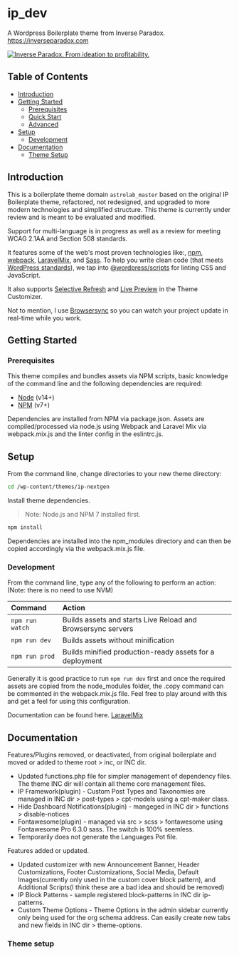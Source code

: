 # ip_dev <!-- omit in toc -->

A Wordpress Boilerplate theme from Inverse Paradox. <https://inverseparadox.com>

[![Inverse Paradox. From ideation to profitability.](https://www.inverseparadox.com/wp-content/uploads/2020/08/ip-icon.svg)](https://inverseparadox.com/contact/)

## Table of Contents <!-- omit in toc -->

- [Introduction](#introduction)
- [Getting Started](#getting-started)
  - [Prerequisites](#prerequisites)
  - [Quick Start](#quick-start)
  - [Advanced](#advanced)
- [Setup](#setup)
  - [Development](#development)
- [Documentation](#documentation)
  - [Theme Setup](#theme-setup)

## Introduction

This is a boilerplate theme domain `astrolab_master` based on the original IP Boilerplate theme, refactored, not redesigned, and upgraded to more modern technologies and simplified structure. This theme is currently under review and is meant to be evaluated and modified.

Support for multi-language is in progress as well as a review for meeting WCAG 2.1AA and Section 508 standards.

It features some of the web's most proven technologies like:, [npm](https://www.npmjs.com/), [webpack](https://webpack.js.org/), [LaravelMix](https://laravel-mix.com/docs/6.0/mixjs), and [Sass](http://sass-lang.com/). To help you write clean code (that meets [WordPress standards](https://make.wordpress.org/core/handbook/best-practices/coding-standards/)), we tap into [@wordpress/scripts](https://developer.wordpress.org/block-editor/packages/packages-scripts/) for linting CSS and JavaScript.

It also supports [Selective Refresh](https://make.wordpress.org/core/2016/03/22/implementing-selective-refresh-support-for-widgets/) and [Live Preview](https://codex.wordpress.org/Theme_Customization_API#Part_3:_Configure_Live_Preview_.28Optional.29) in the Theme Customizer.

Not to mention, I use [Browsersync](https://www.browsersync.io/) so you can watch your project update in real-time while you work.

## Getting Started

### Prerequisites

This theme compiles and bundles assets via NPM scripts, basic knowledge of the command line and the following dependencies are required:

- [Node](https://nodejs.org) (v14+)
- [NPM](https://npmjs.com) (v7+)

Dependencies are installed from NPM via package.json.
Assets are compiled/processed via node.js using Webpack and Laravel Mix via webpack.mix.js and the linter config in the eslintrc.js.

## Setup

From the command line, change directories to your new theme directory:

```bash
cd /wp-content/themes/ip-nextgen
```

Install theme dependencies.

> Note: Node.js and NPM 7 installed first.

```bash
npm install
```

Dependencies are installed into the npm_modules directory and can then be copied accordingly via the webpack.mix.js file.

### Development

From the command line, type any of the following to perform an action: (Note: there is no need to use NVM)

| Command         | Action                                                       |
| :-------------- | :----------------------------------------------------------- |
| `npm run watch` | Builds assets and starts Live Reload and Browsersync servers |
| `npm run dev`   | Builds assets without minification                           |
| `npm run prod`  | Builds minified production-ready assets for a deployment     |

Generally it is good practice to run `npm run dev` first and once the required assets are copied from the node_modules folder, the .copy command can be commented in the webpack.mix.js file. Feel free to play around with this and get a feel for using this configuration.

Documentation can be found here.
[LaravelMix](https://laravel-mix.com/docs/6.0/mixjs)

## Documentation

Features/Plugins removed, or deactivated, from original boilerplate and moved or added to theme root > inc, or INC dir.

- Updated functions.php file for simpler management of dependency files. The theme INC dir will contain all theme core management files.
- IP Framework(plugin) - Custom Post Types and Taxonomies are managed in INC dir > post-types > cpt-models using a cpt-maker class.
- Hide Dashboard Notifications(plugin) - mangeged in INC dir > functions > disable-notices
- Fontawesome(plugin) - managed via src > scss > fontawesome using Fontawesome Pro 6.3.0 sass. The switch is 100% seemless.
- Temporarily does not generate the Languages Pot file.

Features added or updated.

- Updated customizer with new Announcement Banner, Header Customizations, Footer Customizations, Social Media, Default Images(currently only used in the custom cover block pattern), and Additional Scripts(I think these are a bad idea and should be removed)
- IP Block Patterns - sample registered block-patterns in INC dir ip-patterns.
- Custom Theme Options - Theme Options in the admin sidebar currently only being used for the org schema address. Can easily create new tabs and new fields in INC dir > theme-options.

### Theme setup

